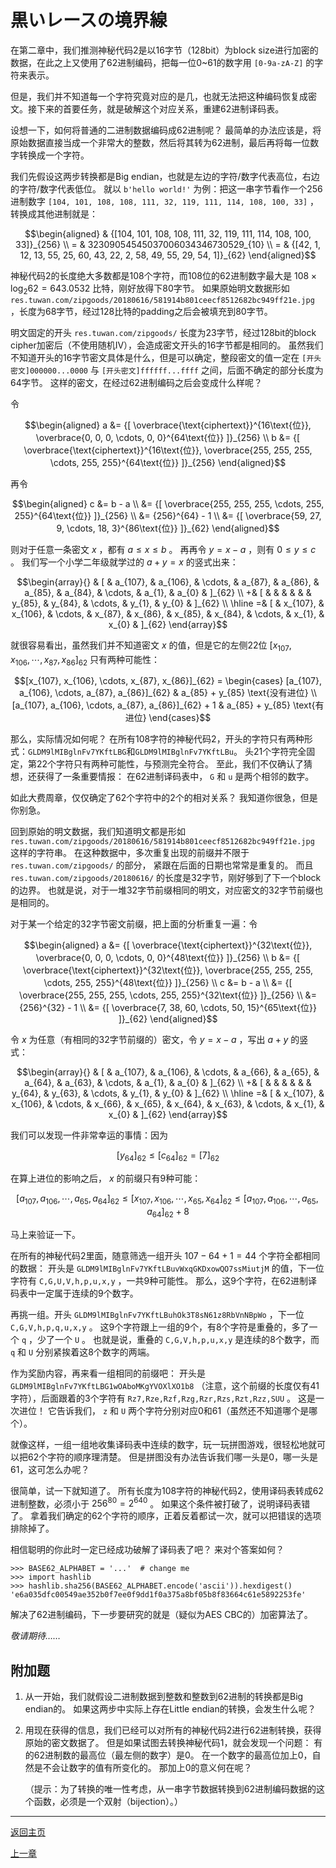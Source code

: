 # 黒いレースの境界線

在第二章中，我们推测神秘代码2是以16字节（128bit）为block size进行加密的数据，在此之上又使用了62进制编码，把每一位0~61的数字用 `[0-9a-zA-Z]` 的字符来表示。

但是，我们并不知道每一个字符究竟对应的是几，也就无法把这种编码恢复成密文。接下来的首要任务，就是破解这个对应关系，重建62进制译码表。

设想一下，如何将普通的二进制数据编码成62进制呢？
最简单的办法应该是，将原始数据直接当成一个非常大的整数，然后将其转为62进制，最后再将每一位数字转换成一个字符。

我们先假设这两步转换都是Big endian，也就是左边的字符/数字代表高位，右边的字符/数字代表低位。
就以 `b'hello world!'` 为例：把这一串字节看作一个256进制数字 `[104, 101, 108, 108, 111, 32, 119, 111, 114, 108, 100, 33]` ，转换成其他进制就是：

```math
\begin{aligned}
& {[104, 101, 108, 108, 111, 32, 119, 111, 114, 108, 100, 33]}_{256} \\
= & 32309054545037006034346730529_{10} \\
= & {[42, 1, 12, 13, 55, 25, 60, 43, 22, 2, 58, 49, 55, 29, 54, 1]}_{62}
\end{aligned}
```

神秘代码2的长度绝大多数都是108个字符，而108位的62进制数字最大是 $`108 \times \log_2 62 = 643.0532`$ 比特，刚好放得下80字节。
如果原始明文数据形如 `res.tuwan.com/zipgoods/20180616/581914b801ceecf8512682bc949ff21e.jpg` ，长度为68字节，经过128比特的padding之后会被填充到80字节。

明文固定的开头 `res.tuwan.com/zipgoods/` 长度为23字节，经过128bit的block cipher加密后（不使用随机IV），会造成密文开头的16字节都是相同的。
虽然我们不知道开头的16字节密文具体是什么，但是可以确定，整段密文的值一定在 `[开头密文]000000...0000` 与 `[开头密文]ffffff...ffff` 之间，后面不确定的部分长度为64字节。
这样的密文，在经过62进制编码之后会变成什么样呢？

令

```math
\begin{aligned}
a &= {[ \overbrace{\text{ciphertext}}^{16\text{位}}, \overbrace{0, 0, 0, \cdots, 0, 0}^{64\text{位}} ]}_{256} \\
b &= {[ \overbrace{\text{ciphertext}}^{16\text{位}}, \overbrace{255, 255, 255, \cdots, 255, 255}^{64\text{位}} ]}_{256}
\end{aligned}
```

再令

```math
\begin{aligned}
c &= b - a \\
&= {[ \overbrace{255, 255, 255, \cdots, 255, 255}^{64\text{位}} ]}_{256} \\
&= {256}^{64} - 1 \\
&= {[ \overbrace{59, 27, 9, \cdots, 18, 3}^{86\text{位}} ]}_{62}
\end{aligned}
```

则对于任意一条密文 $x$ ，都有 $`a \le x \le b`$ 。
再再令 $`y = x - a`$ ，则有 $`0 \le y \le c`$ 。
我们写一个小学二年级就学过的 $`a + y = x`$ 的竖式出来：

```math
\begin{array}{}
  & [ & a_{107}, & a_{106}, & \cdots, & a_{87}, & a_{86}, & a_{85}, & a_{84}, & \cdots, & a_{1}, & a_{0} & ]_{62} \\
 +& [ &          &          &         &         &         & y_{85}, & y_{84}, & \cdots, & y_{1}, & y_{0} & ]_{62} \\ \hline
 =& [ & x_{107}, & x_{106}, & \cdots, & x_{87}, & x_{86}, & x_{85}, & x_{84}, & \cdots, & x_{1}, & x_{0} & ]_{62}
\end{array}
```

就很容易看出，虽然我们并不知道密文 $`x`$ 的值，但是它的左侧22位 $`[x_{107}, x_{106}, \cdots, x_{87}, x_{86}]_{62}`$ 只有两种可能性：

```math
[x_{107}, x_{106}, \cdots, x_{87}, x_{86}]_{62} =
\begin{cases}
[a_{107}, a_{106}, \cdots, a_{87}, a_{86}]_{62} & a_{85} + y_{85} \text{没有进位} \\
[a_{107}, a_{106}, \cdots, a_{87}, a_{86}]_{62} + 1 & a_{85} + y_{85} \text{有进位}
\end{cases}
```

那么，实际情况如何呢？
在所有108字符的神秘代码2，开头的字符只有两种形式：`GLDM9lMIBglnFv7YKftLBG`和`GLDM9lMIBglnFv7YKftLBu`。
头21个字符完全固定，第22个字符只有两种可能性，与预测完全符合。
至此，我们不仅确认了猜想，还获得了一条重要情报：
在62进制译码表中， `G` 和 `u` 是两个相邻的数字。

如此大费周章，仅仅确定了62个字符中的2个的相对关系？
我知道你很急，但是你别急。

回到原始的明文数据，我们知道明文都是形如 `res.tuwan.com/zipgoods/20180616/581914b801ceecf8512682bc949ff21e.jpg` 这样的字符串。
在这种数据中，多次重复出现的前缀并不限于 `res.tuwan.com/zipgoods/` 的部分，
紧跟在后面的日期也常常是重复的。
而且 `res.tuwan.com/zipgoods/20180616/` 的长度是32字节，刚好够到了下一个block的边界。
也就是说，对于一堆32字节前缀相同的明文，对应密文的32字节前缀也是相同的。

对于某一个给定的32字节密文前缀，把上面的分析重复一遍：令

```math
\begin{aligned}
a &= {[ \overbrace{\text{ciphertext}}^{32\text{位}}, \overbrace{0, 0, 0, \cdots, 0, 0}^{48\text{位}} ]}_{256} \\
b &= {[ \overbrace{\text{ciphertext}}^{32\text{位}}, \overbrace{255, 255, 255, \cdots, 255, 255}^{48\text{位}} ]}_{256} \\
c &= b - a \\
&= {[ \overbrace{255, 255, 255, \cdots, 255, 255}^{32\text{位}} ]}_{256} \\
&= {256}^{32} - 1 \\
&= {[ \overbrace{7, 38, 60, \cdots, 50, 15}^{65\text{位}} ]}_{62}
\end{aligned}
```

令 $`x`$ 为任意（有相同的32字节前缀的）密文，令 $`y = x - a`$ ，写出 $`a + y`$ 的竖式：

```math
\begin{array}{}
  & [ & a_{107}, & a_{106}, & \cdots, & a_{66}, & a_{65}, & a_{64}, & a_{63}, & \cdots, & a_{1}, & a_{0} & ]_{62} \\
 +& [ &          &          &         &         &         & y_{64}, & y_{63}, & \cdots, & y_{1}, & y_{0} & ]_{62} \\ \hline
 =& [ & x_{107}, & x_{106}, & \cdots, & x_{66}, & x_{65}, & x_{64}, & x_{63}, & \cdots, & x_{1}, & x_{0} & ]_{62}
\end{array}
```

我们可以发现一件非常幸运的事情：因为

```math
[y_{64}]_{62} \le [c_{64}]_{62} = [7]_{62}
```

在算上进位的影响之后， $x$ 的前缀只有9种可能：

```math
[a_{107}, a_{106}, \cdots, a_{65}, a_{64}]_{62} \le
[x_{107}, x_{106}, \cdots, x_{65}, x_{64}]_{62} \le
[a_{107}, a_{106}, \cdots, a_{65}, a_{64}]_{62} + 8
```

马上来验证一下。

在所有的神秘代码2里面，随意筛选一组开头 $`107 - 64 + 1 = 44`$ 个字符全都相同的数据：
开头是 `GLDM9lMIBglnFv7YKftLBuvWxqGKDxowQO7ssMiutjM` 的值，下一位字符有 `C,G,U,V,h,p,u,x,y` ，一共9种可能性。
那么，这9个字符，在62进制译码表中一定属于连续的9个数字。

再挑一组。开头 `GLDM9lMIBglnFv7YKftLBuhOk3T8sN61z8RbVnNBpWo` ，下一位 `C,G,V,h,p,q,u,x,y` 。
这9个字符跟上一组的9个，有8个字符是重叠的，多了一个 `q` ，少了一个 `U` 。
也就是说，重叠的 `C,G,V,h,p,u,x,y` 是连续的8个数字，而 `q` 和 `U` 分别紧挨着这8个数字的两端。

作为奖励内容，再来看一组相同的前缀吧：
开头是 `GLDM9lMIBglnFv7YKftLBG1wOAboMKgYVOXlXO1b8` （注意，这个前缀的长度仅有41字符），后面跟着的3个字符有 `Rz7,Rze,Rzf,Rzg,Rzr,Rzs,Rzt,Rzz,SUU` 。
这是一次进位！
它告诉我们， `z` 和 `U` 两个字符分别对应0和61（虽然还不知道哪个是哪个）。

就像这样，一组一组地收集译码表中连续的数字，玩一玩拼图游戏，很轻松地就可以把62个字符的顺序理清楚。
但是拼图没有办法告诉我们哪一头是0，哪一头是61，这可怎么办呢？

很简单，试一下就知道了。
所有长度为108字符的神秘代码2，使用译码表转成62进制整数，必须小于 $`256^{80} = 2^{640}`$ 。
如果这个条件被打破了，说明译码表错了。
拿着我们确定的62个字符的顺序，正着反着都试一次，就可以把错误的选项排除掉了。

相信聪明的你此时一定已经成功破解了译码表了吧？
来对个答案如何？

    >>> BASE62_ALPHABET = '...'  # change me
    >>> import hashlib
    >>> hashlib.sha256(BASE62_ALPHABET.encode('ascii')).hexdigest()
    'e6a035dfc00549ae352b0f7ee0f9dd1f0a375a8bf05b8f83664c61e5892253fe'

解决了62进制编码，下一步要研究的就是（疑似为AES CBC的）加密算法了。

_敬请期待……_

## 附加题

1. 从一开始，我们就假设二进制数据到整数和整数到62进制的转换都是Big endian的。
如果这两步中实际上存在Little endian的转换，会发生什么呢？

2. 用现在获得的信息，我们已经可以对所有的神秘代码2进行62进制转换，获得原始的密文数据了。
但是如果试图去转换神秘代码1，就会发现一个问题：
有的62进制数的最高位（最左侧的数字）是0。
在一个数字的最高位加上0，自然是不会让数字的值有所变化的。
那加上0的意义何在呢？

   （提示：为了转换的唯一性考虑，从一串字节数据转换到62进制编码数据的这个函数，必须是一个双射（bijection）。）

---

[返回主页](../README.md)

[上一章](chapter3.md)
